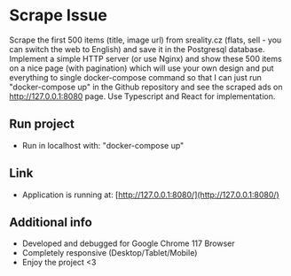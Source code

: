 # Scrape Issue

Scrape the first 500 items (title, image url) from sreality.cz (flats, sell - you can switch the web to English) and save it in the Postgresql database. Implement a simple HTTP server (or use Nginx) and show these 500 items on a nice page (with pagination) which will use your own design and put everything to single docker-compose command so that I can just run "docker-compose up" in the Github repository and see the scraped ads on http://127.0.0.1:8080 page. Use Typescript and React for implementation.

## Run project

- Run in localhost with: "docker-compose up"

## Link

- Application is running at: [http://127.0.0.1:8080/](http://127.0.0.1:8080/)

## Additional info

- Developed and debugged for Google Chrome 117 Browser
- Completely responsive (Desktop/Tablet/Mobile)
- Enjoy the project <3
